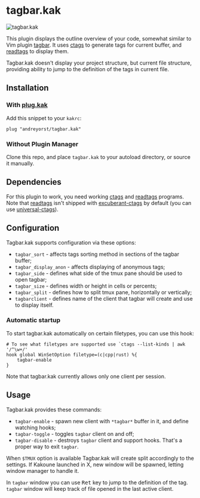 
# tagbar.kak

![tagbar.kak](https://user-images.githubusercontent.com/19470159/52857326-e109f800-3137-11e9-8341-8993cfd42d6a.png)

This plugin displays the outline overview  of your code, somewhat similar to Vim
plugin [tagbar][1]. It uses [ctags][2] to  generate tags for current buffer, and
[readtags][3] to display them.

Tagbar.kak doesn't display  your project structure, but  current file structure,
providing ability to jump to the definition of the tags in current file.

## Installation

### With [plug.kak][4]
Add this snippet to your `kakrc`:

```kak
plug "andreyorst/tagbar.kak"
```

### Without Plugin Manager
Clone this repo, and place `tagbar.kak` to your autoload directory, or source it
manually.

## Dependencies
For this plugin to work, you need working [ctags][2] and [readtags][3] programs.
Note that [readtags][3] isn't shipped with [excuberant-ctags][2] by default (you
can use [universal-ctags][5]).


## Configuration
Tagbar.kak supports configuration via these options:
- `tagbar_sort` - affects tags sorting method in sections of the tagbar buffer;
- `tagbar_display_anon` - affects displaying of anonymous tags;
- `tagbar_side` - defines what side of the tmux pane should be used to open tagbar;
- `tagbar_size` - defines width or height in cells or percents;
- `tagbar_split` - defines how to split tmux pane, horizontally or vertically;
- `tagbarclient` - defines name of the client that tagbar will create and use to display itself.

### Automatic startup
To start tagbar.kak automatically on certain filetypes, you can use this hook:

``` kak
# To see what filetypes are supported use `ctags --list-kinds | awk '/^\w+/'
hook global WinSetOption filetype=(c|cpp|rust) %{
    tagbar-enable
}
```

Note that tagbar.kak currently allows only one client per session.

## Usage
Tagbar.kak provides these commands:
- `tagbar-enable`  - spawn new client  with `*tagbar*` buffer in  it, and define
  watching hooks;
- `tagbar-toggle` - toggles `tagbar` client on and off;
- `tagbar-disable` - destroys `tagbar` client and support hooks. That's a proper
  way to exit `tagbar`.

When `$TMUX`  option is available  Tagbar.kak will  create split accordingly  to the
settings.  If Kakoune launched in X,  new window will be spawned, letting window
manager to handle it.

In `tagbar` window you  can use <kbd>Ret</kbd> key to jump  to the definition of
the tag. `tagbar` window will keep track of file opened in the last active client.

[1]: https://github.com/majutsushi/tagbar
[2]: http://ctags.sourceforge.net/
[3]: http://ctags.sourceforge.net/tool_support.html
[4]: https://github.com/andreyorst/plug.kak
[5]: https://github.com/universal-ctags
